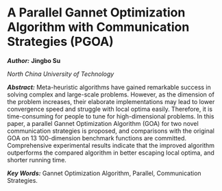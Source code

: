 # A Parallel Gannet Optimization Algorithm with Communication Strategies (PGOA)


***Author:*** **Jingbo Su**

*North China University of Technology*


***Abstract:*** Meta-heuristic algorithms have gained remarkable success in solving complex and large-scale problems. However, as the dimension of the problem increases, their elaborate implementations may lead to lower convergence speed and struggle with local optima easily. Therefore, it is time-consuming for people to tune for high-dimensional problems. In this paper, a parallel Gannet Optimization Algorithm (GOA) for two novel communication strategies is proposed, and comparisons with the original GOA on 13 100-dimension benchmark functions are committed. Comprehensive experimental results indicate that the improved algorithm outperforms the compared algorithm in better escaping local optima, and shorter running time.

***Key Words:*** Gannet Optimization Algorithm, Parallel, Communication Strategies.
